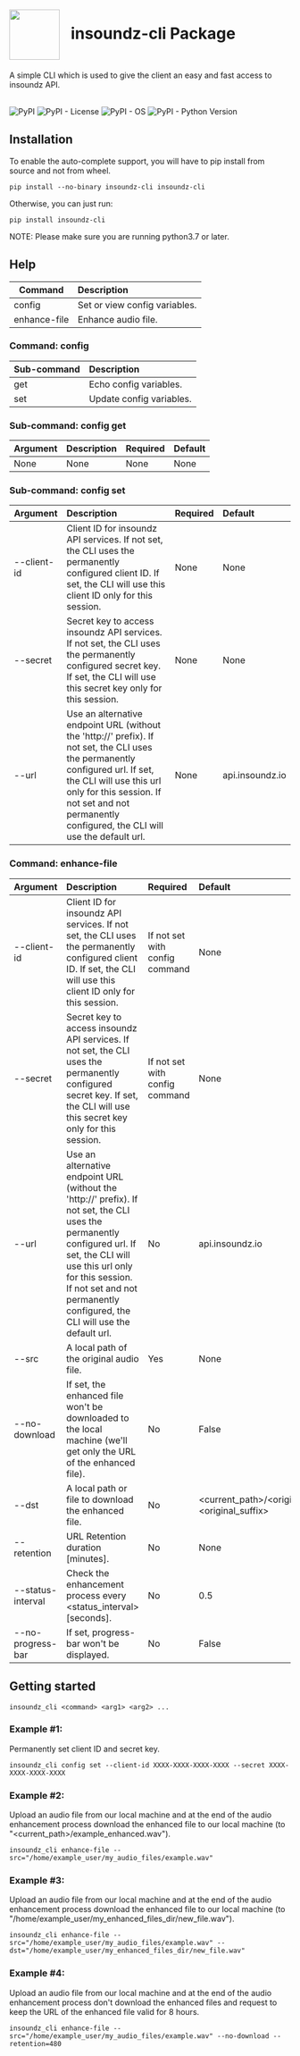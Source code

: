 <h1><img align="center" height="90" src="https://drive.google.com/uc?export=view&id=1b1DHDNsl_XGjtU_AK1QR9q_lSo3iLQ4x"> &nbsp; insoundz-cli Package</h1>
A simple CLI which is used to give the client an easy and fast access to insoundz API.
<br />
<br />

![PyPI](https://img.shields.io/pypi/v/insoundz-cli)
![PyPI - License](https://img.shields.io/pypi/l/insoundz-cli)
![PyPI - OS](https://img.shields.io/badge/Operating%20System-OS%20Independent-green)
![PyPI - Python Version](https://img.shields.io/pypi/pyversions/insoundz-cli)

## Installation
To enable the auto-complete support, you will have to pip install from source and not from wheel.
```console
pip install --no-binary insoundz-cli insoundz-cli
```
Otherwise, you can just run:
```console
pip install insoundz-cli
```
NOTE: Please make sure you are running python3.7 or later.

## Help
| Command       | Description                   |
|---------------|:------------------------------|
| config        | Set or view config variables. |
| enhance-file  | Enhance audio file.           |

### Command: config

| Sub-command | Description              |
|-------------|:-------------------------|
| get         | Echo config variables.   |
| set         | Update config variables. |

### Sub-command: config get

| Argument | Description | Required | Default |
|--------- |:------------|:---------|:--------|
| None     | None        | None     | None    |

### Sub-command: config set

| Argument    | Description | Required | Default |
|-------------|:------------|:---------|:--------|
| --client-id | Client ID for insoundz API services. If not set, the CLI uses the permanently configured client ID. If set, the CLI will use this client ID only for this session. | None | None |
| --secret    | Secret key to access insoundz API services. If not set, the CLI uses the permanently configured secret key. If set, the CLI will use this secret key only for this session. | None | None |
| --url       | Use an alternative endpoint URL (without the 'http://' prefix). If not set, the CLI uses the permanently configured url. If set, the CLI will use this url only for this session. If not set and not permanently configured, the CLI will use the default url. | None | api.insoundz.io |

### Command: enhance-file 

| Argument        | Description | Required | Default |
|-----------------|:------------|:---------|:--------|
| --client-id       | Client ID for insoundz API services. If not set, the CLI uses the permanently configured client ID. If set, the CLI will use this client ID only for this session. | If not set with config command | None |
| --secret          | Secret key to access insoundz API services. If not set, the CLI uses the permanently configured secret key. If set, the CLI will use this secret key only for this session. | If not set with config command | None |
| --url             | Use an alternative endpoint URL (without the 'http://' prefix). If not set, the CLI uses the permanently configured url. If set, the CLI will use this url only for this session. If not set and not permanently configured, the CLI will use the default url. | No | api.insoundz.io |
| --src             | A local path of the original audio file. | Yes | None |
| --no-download     | If set, the enhanced file won't be downloaded to the local machine (we'll get only the URL of the enhanced file). | No | False|
| --dst             | A local path or file to download the enhanced file. | No | <current_path>/<original_filename>_enhanced.<original_suffix> |
| --retention       | URL Retention duration [minutes]. | No | None |
| --status-interval | Check the enhancement process every <status_interval> [seconds]. | No | 0.5 |
| --no-progress-bar | If set, progress-bar won't be displayed. | No | False |

## Getting started
```console
insoundz_cli <command> <arg1> <arg2> ...
```

### Example #1:
Permanently set client ID and secret key.
```console
insoundz_cli config set --client-id XXXX-XXXX-XXXX-XXXX --secret XXXX-XXXX-XXXX-XXXX
```

### Example #2:
Upload an audio file from our local machine and at the end of the audio enhancement process download the enhanced file to our local machine (to "<current_path>/example_enhanced.wav").
```console
insoundz_cli enhance-file --src="/home/example_user/my_audio_files/example.wav"
```

### Example #3:
Upload an audio file from our local machine and at the end of the audio enhancement process download the enhanced file to our local machine (to "/home/example_user/my_enhanced_files_dir/new_file.wav").
```console
insoundz_cli enhance-file --src="/home/example_user/my_audio_files/example.wav" --dst="/home/example_user/my_enhanced_files_dir/new_file.wav"
```

### Example #4:
Upload an audio file from our local machine and at the end of the audio enhancement process don't download the enhanced files and request to keep the URL of the enhanced file valid for 8 hours.
```console
insoundz_cli enhance-file --src="/home/example_user/my_audio_files/example.wav" --no-download --retention=480
```
